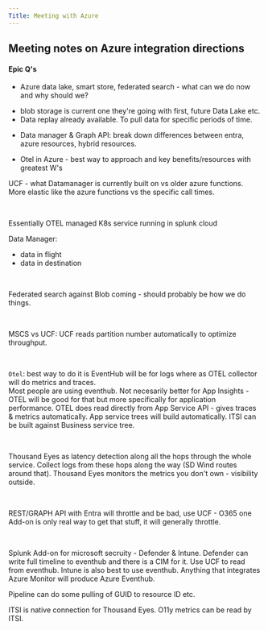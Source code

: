 ```yaml
---
Title: Meeting with Azure 
---
```


## Meeting notes on Azure integration directions

#### Epic Q's

* Azure data lake, smart store, federated search - what can we do now and why should we? 

- blob storage is current one they're going with first, future Data Lake etc. 
- Data replay already available. To pull data for specific periods of time. 

* Data manager & Graph API: break down differences between entra, azure resources, hybrid resources.

* Otel in Azure - best way to approach and key benefits/resources with greatest W's

UCF - what Datamanager is currently built on vs older azure functions. More elastic like the azure functions vs the specific call times. 

<br>

Essentially OTEL managed K8s service running in splunk cloud 
<br>

Data Manager:
 
* data in flight
* data in destination

<br>

Federated search against Blob coming - should probably be how we do things. 

<br>

MSCS vs UCF: UCF reads partition number automatically to optimize throughput. 

<br>

`Otel`: best way to do it is EventHub will be for logs where as OTEL collector will do metrics and traces. <br>
Most people are using eventhub. Not necesarily better for App Insights - OTEL will be good for that but more specifically for application performance. OTEL does read directly from App Service API - gives traces & metrics automatically. App service trees will build automatically. ITSI can be built against Business service tree. 

<br>

Thousand Eyes as latency detection along all the hops through the whole service. Collect logs from these hops along the way (SD Wind routes around that). Thousand Eyes monitors the metrics you don't own - visibility outside. 

<br>

REST/GRAPH API with Entra will throttle and be bad, use UCF - O365 one Add-on is only real way to get that stuff, it will generally throttle. 

<br>

Splunk Add-on for microsoft secruity - Defender & Intune. Defender can write full timeline to eventhub and there is a CIM for it. Use UCF to read from eventhub. Intune is also best to use eventhub. Anything that integrates Azure Monitor will produce Azure Eventhub. <br>

Pipeline can do some pulling of GUID to resource ID etc. <br> 

ITSI is native connection for Thousand Eyes. O11y metrics can be read by ITSI. <br>
